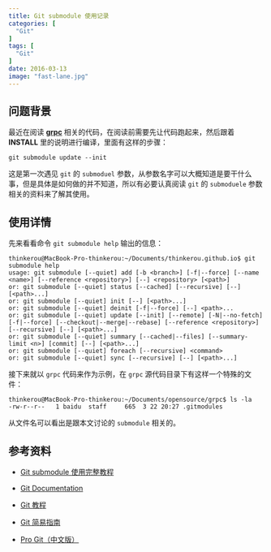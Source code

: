 ```yaml
---
title: Git submodule 使用记录
categories: [
  "Git"
]
tags: [
  "Git"
]
date: 2016-03-13
image: "fast-lane.jpg"
---
```


## 问题背景

最近在阅读 [**grpc**](http://www.grpc.io/) 相关的代码，在阅读前需要先让代码跑起来，然后跟着 **INSTALL** 里的说明进行编译，里面有这样的步骤：

    git submodule update --init
    
这是第一次遇见 `git` 的 `submoduel` 参数，从参数名字可以大概知道是要干什么事，但是具体是如何做的并不知道，所以有必要认真阅读 `git` 的 `submoduele` 参数相关的资料来了解其使用。


## 使用详情

先来看看命令 `git submodule help` 输出的信息：

    thinkerou@MacBook-Pro-thinkerou:~/Documents/thinkerou.github.io$ git submodule help
    usage: git submodule [--quiet] add [-b <branch>] [-f|--force] [--name <name>] [--reference <repository>] [--] <repository> [<path>]
    or: git submodule [--quiet] status [--cached] [--recursive] [--] [<path>...]
    or: git submodule [--quiet] init [--] [<path>...]
    or: git submodule [--quiet] deinit [-f|--force] [--] <path>...
    or: git submodule [--quiet] update [--init] [--remote] [-N|--no-fetch] [-f|--force] [--checkout|--merge|--rebase] [--reference <repository>] [--recursive] [--] [<path>...]
    or: git submodule [--quiet] summary [--cached|--files] [--summary-limit <n>] [commit] [--] [<path>...]
    or: git submodule [--quiet] foreach [--recursive] <command>
    or: git submodule [--quiet] sync [--recursive] [--] [<path>...]
    
接下来就以 `grpc` 代码来作为示例，在 `grpc` 源代码目录下有这样一个特殊的文件：

    thinkerou@MacBook-Pro-thinkerou:~/Documents/opensource/grpc$ ls -la
    -rw-r--r--   1 baidu  staff     665  3 22 20:27 .gitmodules 

从文件名可以看出是跟本文讨论的 `submodule` 相关的。

## 参考资料

- [Git submodule 使用完整教程](http://www.kafeitu.me/git/2012/03/27/git-submodule.html)

- [Git Documentation](https://git-scm.com/doc) 

- [Git 教程](http://www.liaoxuefeng.com/wiki/0013739516305929606dd18361248578c67b8067c8c017b000)

- [Git 简易指南](http://www.bootcss.com/p/git-guide/)

- [Pro Git（中文版）](https://git.oschina.net/progit/)
